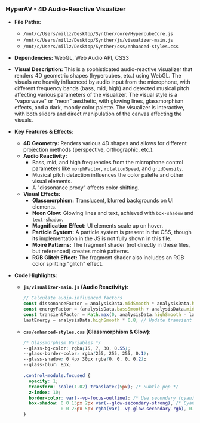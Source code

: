 
### HyperAV - 4D Audio-Reactive Visualizer

*   **File Paths:**
    *   `/mnt/c/Users/millz/Desktop/Synther/core/HypercubeCore.js`
    *   `/mnt/c/Users/millz/Desktop/Synther/js/visualizer-main.js`
    *   `/mnt/c/Users/millz/Desktop/Synther/css/enhanced-styles.css`
*   **Dependencies:** WebGL, Web Audio API, CSS3
*   **Visual Description:** This is a sophisticated audio-reactive visualizer that renders 4D geometric shapes (hypercubes, etc.) using WebGL. The visuals are heavily influenced by audio input from the microphone, with different frequency bands (bass, mid, high) and detected musical pitch affecting various parameters of the visualizer. The visual style is a "vaporwave" or "neon" aesthetic, with glowing lines, glassmorphism effects, and a dark, moody color palette. The visualizer is interactive, with both sliders and direct manipulation of the canvas affecting the visuals.
*   **Key Features & Effects:**
    *   **4D Geometry:** Renders various 4D shapes and allows for different projection methods (perspective, orthographic, etc.).
    *   **Audio Reactivity:**
        *   Bass, mid, and high frequencies from the microphone control parameters like `morphFactor`, `rotationSpeed`, and `gridDensity`.
        *   Musical pitch detection influences the color palette and other visual elements.
        *   A "dissonance proxy" affects color shifting.
    *   **Visual Effects:**
        *   **Glassmorphism:** Translucent, blurred backgrounds on UI elements.
        *   **Neon Glow:** Glowing lines and text, achieved with `box-shadow` and `text-shadow`.
        *   **Magnification Effect:** UI elements scale up on hover.
        *   **Particle System:** A particle system is present in the CSS, though its implementation in the JS is not fully shown in this file.
        *   **Moiré Patterns:** The fragment shader (not directly in these files, but referenced) creates moiré patterns.
        *   **RGB Glitch Effect:** The fragment shader also includes an RGB color splitting "glitch" effect.
*   **Code Highlights:**

    *   **`js/visualizer-main.js` (Audio Reactivity):**
        ```javascript
        // Calculate audio-influenced factors
        const dissonanceFactor = analysisData.midSmooth * analysisData.highSmooth * 2.0;
        const energyFactor = (analysisData.bassSmooth + analysisData.midSmooth) * 0.5;
        const transientFactor = Math.max(0, analysisData.highSmooth - lastEnergy) * 2.0;
        lastEnergy = analysisData.highSmooth * 0.8; // Update transient tracking with decay
        ```

    *   **`css/enhanced-styles.css` (Glassmorphism & Glow):**
        ```css
        /* Glassmorphism Variables */
        --glass-bg-color: rgba(15, 7, 30, 0.55);
        --glass-border-color: rgba(255, 255, 255, 0.1);
        --glass-shadow: 0 4px 30px rgba(0, 0, 0, 0.2);
        --glass-blur: 8px;

        .control-module.focused {
          opacity: 1;
          transform: scale(1.02) translateZ(5px); /* Subtle pop */
          z-index: 10;
          border-color: var(--vp-focus-outline); /* Use secondary (cyan) for focus */
          box-shadow: 0 0 15px 2px var(--glow-secondary-strong), /* Cyan focus glow */
                      0 0 25px 5px rgba(var(--vp-glow-secondary-rgb), 0.4);
        }
        ```
